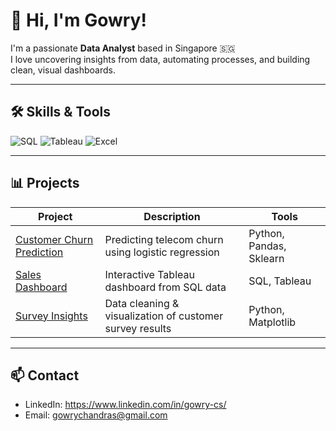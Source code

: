 # 👋 Hi, I'm Gowry!

I'm a passionate **Data Analyst** based in Singapore 🇸🇬  
I love uncovering insights from data, automating processes, and building clean, visual dashboards.

---

## 🛠️ Skills & Tools

![SQL](https://img.shields.io/badge/SQL-336791?style=flat&logo=postgresql&logoColor=white)
![Tableau](https://img.shields.io/badge/Tableau-E97627?style=flat&logo=tableau&logoColor=white)
![Excel](https://img.shields.io/badge/Excel-217346?style=flat&logo=microsoft-excel&logoColor=white)

---

## 📊 Projects

| Project | Description | Tools |
|--------|-------------|-------|
| [Customer Churn Prediction](https://github.com/yourusername/customer-churn-prediction) | Predicting telecom churn using logistic regression | Python, Pandas, Sklearn |
| [Sales Dashboard](https://github.com/yourusername/sales-dashboard-sql-tableau) | Interactive Tableau dashboard from SQL data | SQL, Tableau |
| [Survey Insights](https://github.com/yourusername/survey-analysis) | Data cleaning & visualization of customer survey results | Python, Matplotlib |

---

## 📫 Contact

- LinkedIn: https://www.linkedin.com/in/gowry-cs/  
- Email: gowrychandras@gmail.com
